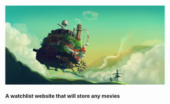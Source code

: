 ![alt text](https://raw.githubusercontent.com/Sharphades/watchlist/main/images/bg.jpg)
### A watchlist website that will store any movies
